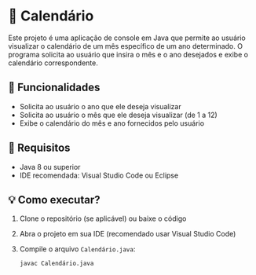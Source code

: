 # 📆 Calendário 

Este projeto é uma aplicação de console em Java que permite ao usuário visualizar o calendário de um mês específico de um ano determinado. O programa solicita ao usuário que insira o mês e o ano desejados e exibe o calendário correspondente.

## 🔧 Funcionalidades

- Solicita ao usuário o ano que ele deseja visualizar
- Solicita ao usuário o mês que ele deseja visualizar (de 1 a 12)
- Exibe o calendário do mês e ano fornecidos pelo usuário

## 👟 Requisitos

- Java 8 ou superior
- IDE recomendada: Visual Studio Code ou Eclipse

## 💡 Como executar?

1. Clone o repositório (se aplicável) ou baixe o código
   
2. Abra o projeto em sua IDE (recomendado usar Visual Studio Code)

4. Compile o arquivo `Calendário.java`:

   ```bash
   javac Calendário.java
